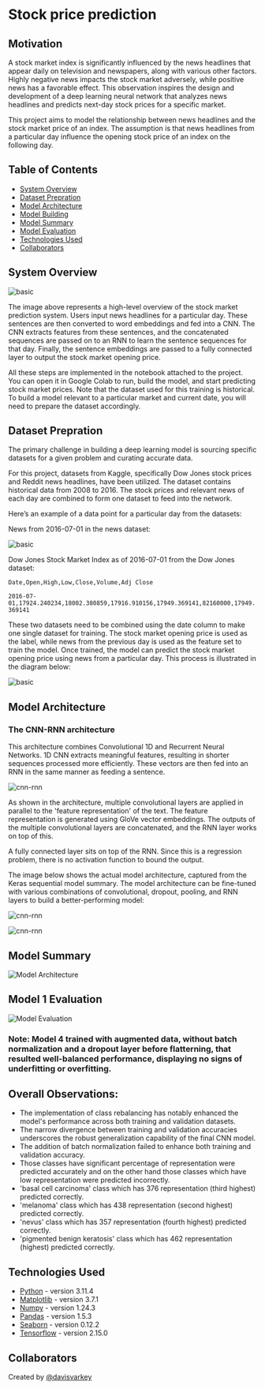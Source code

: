 # Stock price prediction

## Motivation

A stock market index is significantly influenced by the news headlines that appear daily on television and newspapers, along with various other factors. Highly negative news impacts the stock market adversely, while positive news has a favorable effect. This observation inspires the design and development of a deep learning neural network that analyzes news headlines and predicts next-day stock prices for a specific market.

This project aims to model the relationship between news headlines and the stock market price of an index. The assumption is that news headlines from a particular day influence the opening stock price of an index on the following day.

## Table of Contents

- [System Overview](#system_overview)
- [Dataset Prepration](#general-information)
- [Model Architecture](#model-architecture)
- [Model Building](#model-architecture)
- [Model Summary](#model-summary)
- [Model Evaluation](#model-evaluation)
- [Technologies Used](#technologies-used)
- [Collaborators](#collaborators)

<!-- You can include any other section that is pertinent to your problem -->

## System Overview

![basic](resources/basic_intent.png)

The image above represents a high-level overview of the stock market prediction system. Users input news headlines for a particular day. These sentences are then converted to word embeddings and fed into a CNN. The CNN extracts features from these sentences, and the concatenated sequences are passed on to an RNN to learn the sentence sequences for that day. Finally, the sentence embeddings are passed to a fully connected layer to output the stock market opening price.

All these steps are implemented in the notebook attached to the project. You can open it in Google Colab to run, build the model, and start predicting stock market prices. Note that the dataset used for this training is historical. To build a model relevant to a particular market and current date, you will need to prepare the dataset accordingly.

## Dataset Prepration

The primary challenge in building a deep learning model is sourcing specific datasets for a given problem and curating accurate data.

For this project, datasets from Kaggle, specifically Dow Jones stock prices and Reddit news headlines, have been utilized. The dataset contains historical data from 2008 to 2016. The stock prices and relevant news of each day are combined to form one dataset to feed into the network.

Here’s an example of a data point for a particular day from the datasets:

News from 2016-07-01 in the news dataset:

![basic](resources/News_2016_07_01.png)


Dow Jones Stock Market Index as of 2016-07-01 from the Dow Jones dataset:


`Date,Open,High,Low,Close,Volume,Adj Close`

 `2016-07-01,17924.240234,18002.380859,17916.910156,17949.369141,82160000,17949.369141`

These two datasets need to be combined using the date column to make one single dataset for training. The stock market opening price is used as the label, while news from the previous day is used as the feature set to train the model. Once trained, the model can predict the stock market opening price using news from a particular day. This process is illustrated in the diagram below:

![basic](resources/textmining.png)

## Model Architecture

### The CNN-RNN architecture

This architecture combines Convolutional 1D and Recurrent Neural Networks. 1D CNN extracts meaningful features, resulting in shorter sequences processed more efficiently. These vectors are then fed into an RNN in the same manner as feeding a sentence.

![cnn-rnn](resources/CNN_RNN_Architecure.jpg)

As shown in the architecture, multiple convolutional layers are applied in parallel to the 'feature representation' of the text. The feature representation is generated using GloVe vector embeddings. The outputs of the multiple convolutional layers are concatenated, and the RNN layer works on top of this.

A fully connected layer sits on top of the RNN. Since this is a regression problem, there is no activation function to bound the output.

The image below shows the actual model architecture, captured from the Keras sequential model summary. The model architecture can be fine-tuned with various combinations of convolutional, dropout, pooling, and RNN layers to build a better-performing model:

![cnn-rnn](resources/model_summary.png)


![cnn-rnn](resources/cnn-1d-rnn.jpg)





## Model Summary

![Model Architecture](./mode-1-summary.png)

## Model 1 Evaluation

![Model Evaluation](./model-1-evaluation.png)


### **Note:**  Model 4 trained with augmented data, without batch normalization and a dropout layer before flatterning, that resulted well-balanced performance, displaying no signs of underfitting or overfitting.

## Overall Observations:

- The implementation of class rebalancing has notably enhanced the model's performance across both training and validation datasets.
- The narrow divergence between training and validation accuracies underscores the robust generalization capability of the final CNN model.
- The addition of batch normalization failed to enhance both training and validation accuracy.
- Those classes have significant percentage of representation were predicted accurately and on the other hand those classes which have low representation were predicted incorrectly.
- 'basal cell carcinoma' class which has 376 representation (third highest) predicted correctly.
- 'melanoma' class which has 438 representation (second highest) predicted correctly.
- 'nevus' class which has 357 representation (fourth highest) predicted correctly.
- 'pigmented benign keratosis' class which has 462 representation (highest) predicted correctly.

## Technologies Used

- [Python](https://www.python.org/) - version 3.11.4
- [Matplotlib](https://matplotlib.org/) - version 3.7.1
- [Numpy](https://numpy.org/) - version 1.24.3
- [Pandas](https://pandas.pydata.org/) - version 1.5.3
- [Seaborn](https://seaborn.pydata.org/) - version 0.12.2
- [Tensorflow](https://www.tensorflow.org/) - version 2.15.0

## Collaborators

Created by [@davisvarkey](https://github.com/davisvarkey)
